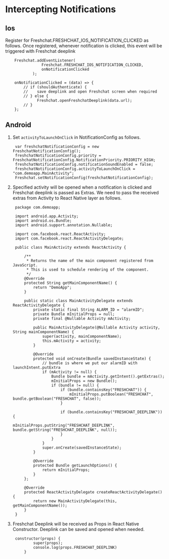 # Intercepting Notifications

## Ios

Register for Freshchat.FRESHCHAT_IOS_NOTIFICATION_CLICKED as follows. Once registered, whenever notification is clicked, this event will be triggered with Freshchat deeplink

        Freshchat.addEventListener(
                    Freshchat.FRESHCHAT_IOS_NOTIFICATION_CLICKED,
                    onNotificationClicked
                );
                
        onNotificationClicked = (data) => {
            // if (shouldAuthenticate) {
            //    save deeplink and open Freshchat screen when required
            // } else {
                  Freshchat.openFreshchatDeeplink(data.url);
            // }
        };
        
## Android

1. Set `activityToLaunchOnClick` in NotificationConfig as follows.

        var freshchatNotificationConfig = new FreshchatNotificationConfig();
        freshchatNotificationConfig.priority = FreshchatNotificationConfig.NotificationPriority.PRIORITY_HIGH;
        freshchatNotificationConfig.notificationSoundEnabled = false;
        freshchatNotificationConfig.activityToLaunchOnClick = "com.demoapp.MainActivity";
        Freshchat.setNotificationConfig(freshchatNotificationConfig);
   
2. Specified activity will be opened when a notification is clicked and Freshchat deeplink is passed as Extras. We need to pass the received extras from Activity to React Native layer as follows.

        package com.demoapp;
        
        import android.app.Activity;
        import android.os.Bundle;
        import android.support.annotation.Nullable;
        
        import com.facebook.react.ReactActivity;
        import com.facebook.react.ReactActivityDelegate;
        
        public class MainActivity extends ReactActivity {
        
            /**
             * Returns the name of the main component registered from JavaScript.
             * This is used to schedule rendering of the component.
             */
            @Override
            protected String getMainComponentName() {
                return "DemoApp";
            }
        
            public static class MainActivityDelegate extends ReactActivityDelegate {
                private static final String ALARM_ID = "alarmID";
                private Bundle mInitialProps = null;
                private final @Nullable Activity mActivity;
        
                public MainActivityDelegate(@Nullable Activity activity, String mainComponentName) {
                    super(activity, mainComponentName);
                    this.mActivity = activity;
                }
        
                @Override
                protected void onCreate(Bundle savedInstanceState) {
                    // bundle is where we put our alarmID with launchIntent.putExtra
                    if (mActivity != null) {
                        Bundle bundle = mActivity.getIntent().getExtras();
                        mInitialProps = new Bundle();
                        if (bundle != null) {
                            if (bundle.containsKey("FRESHCHAT")) {
                                mInitialProps.putBoolean("FRESHCHAT", bundle.getBoolean("FRESHCHAT", false));
                            }
        
                            if (bundle.containsKey("FRESHCHAT_DEEPLINK")) {
                                mInitialProps.putString("FRESHCHAT_DEEPLINK", bundle.getString("FRESHCHAT_DEEPLINK", null));
                            }
                        }
                    }
                    super.onCreate(savedInstanceState);
                }
        
                @Override
                protected Bundle getLaunchOptions() {
                    return mInitialProps;
                }
            };
        
            @Override
            protected ReactActivityDelegate createReactActivityDelegate() {
                return new MainActivityDelegate(this, getMainComponentName());
            }
        }
 
3. Freshchat Deeplink will be received as Props in React Native Constructor. Deeplink can be saved and opened when needed.

        constructor(props) {
                super(props);
                console.log(props.FRESHCHAT_DEEPLINK)
            }
            
        